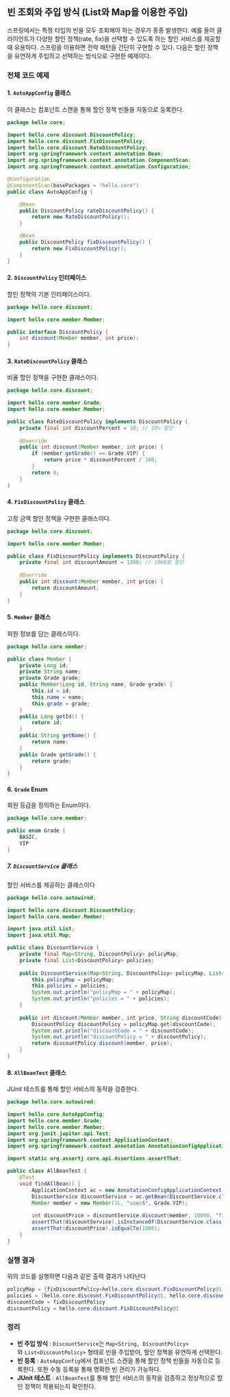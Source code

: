 ## 빈 조회와 주입 방식 (List와 Map을 이용한 주입)
스프링에서는 특정 타입의 빈을 모두 조회해야 하는 경우가 종종 발생한다. 예를 들어 클라이언트가 다양한 할인 정책(rate, fix)을 선택할 수 있도록 하는 할인 서비스를 제공할 때 유용하다. 스프링을 이용하면 전략 패턴을 간단히 구현할 수 있다. 다음은 할인 정책을 유연하게 주입하고 선택하는 방식으로 구현한 예제이다.

### 전체 코드 예제

#### 1. `AutoAppConfig` 클래스
이 클래스는 컴포넌트 스캔을 통해 할인 정책 빈들을 자동으로 등록한다.
```java
package hello.core;

import hello.core.discount.DiscountPolicy;
import hello.core.discount.FixDiscountPolicy;
import hello.core.discount.RateDiscountPolicy;
import org.springframework.context.annotation.Bean;
import org.springframework.context.annotation.ComponentScan;
import org.springframework.context.annotation.Configuration;

@Configuration
@ComponentScan(basePackages = "hello.core")
public class AutoAppConfig {

    @Bean
    public DiscountPolicy rateDiscountPolicy() {
        return new RateDiscountPolicy();
    }

    @Bean
    public DiscountPolicy fixDiscountPolicy() {
        return new FixDiscountPolicy();
    }
}
```
#### 2. `DiscountPolicy` 인터페이스
할인 정책의 기본 인터페이스이다.
```java
package hello.core.discount;

import hello.core.member.Member;

public interface DiscountPolicy {
    int discount(Member member, int price);
}
```
#### 3. `RateDiscountPolicy` 클래스
비율 할인 정책을 구현한 클래스이다.
```java
package hello.core.discount;

import hello.core.member.Grade;
import hello.core.member.Member;

public class RateDiscountPolicy implements DiscountPolicy {
    private final int discountPercent = 10; // 10% 할인
    
    @Override
    public int discount(Member member, int price) {
        if (member.getGrade() == Grade.VIP) {
            return price * discountPercent / 100;
        }
        return 0;
    }
}
```
#### 4. `FixDiscountPolicy` 클래스
고정 금액 할인 정책을 구현한 클래스이다.
```java
package hello.core.discount;

import hello.core.member.Member;

public class FixDiscountPolicy implements DiscountPolicy {
    private final int discountAmount = 1000; // 1000원 할인
    
    @Override
    public int discount(Member member, int price) {
        return discountAmount;
    }
}
```
#### 5. `Member` 클래스
회원 정보를 담는 클래스이다.
```java
package hello.core.member;

public class Member {
    private Long id;
    private String name;
    private Grade grade;
    public Member(Long id, String name, Grade grade) {
        this.id = id;
        this.name = name;
        this.grade = grade;
    }
    public Long getId() {
        return id;
    }
    public String getName() {
        return name;
    }
    public Grade getGrade() {
        return grade;
    }
}
```
#### 6. `Grade` Enum
회원 등급을 정의하는 Enum이다.
```java
package hello.core.member;

public enum Grade {
    BASIC,
    VIP
}
```
##### 7. `DiscountService` 클래스
할인 서비스를 제공하는 클래스이다
```java
package hello.core.autowired;

import hello.core.discount.DiscountPolicy;
import hello.core.member.Member;

import java.util.List;
import java.util.Map;

public class DiscountService {
    private final Map<String, DiscountPolicy> policyMap;
    private final List<DiscountPolicy> policies;
    
    public DiscountService(Map<String, DiscountPolicy> policyMap, List<DiscountPolicy> policies) {
        this.policyMap = policyMap;
        this.policies = policies;
        System.out.println("policyMap = " + policyMap);
        System.out.println("policies = " + policies);
    }
    
    public int discount(Member member, int price, String discountCode) {
        DiscountPolicy discountPolicy = policyMap.get(discountCode);
        System.out.println("discountCode = " + discountCode);
        System.out.println("discountPolicy = " + discountPolicy);
        return discountPolicy.discount(member, price);
    }
}
```
#### 8. `AllBeanTest` 클래스
JUnit 테스트를 통해 할인 서비스의 동작을 검증한다.
```java
package hello.core.autowired;

import hello.core.AutoAppConfig;
import hello.core.member.Grade;
import hello.core.member.Member;
import org.junit.jupiter.api.Test;
import org.springframework.context.ApplicationContext;
import org.springframework.context.annotation.AnnotationConfigApplicationContext;

import static org.assertj.core.api.Assertions.assertThat;

public class AllBeanTest {
    @Test
    void findAllBean() {
        ApplicationContext ac = new AnnotationConfigApplicationContext(AutoAppConfig.class, DiscountService.class);
        DiscountService discountService = ac.getBean(DiscountService.class);
        Member member = new Member(1L, "userA", Grade.VIP);
        
        int discountPrice = discountService.discount(member, 10000, "fixDiscountPolicy");
        assertThat(discountService).isInstanceOf(DiscountService.class);
        assertThat(discountPrice).isEqualTo(1000);
    }
}
```
### 실행 결과
위의 코드를 실행하면 다음과 같은 출력 결과가 나타난다
```java
policyMap = {fixDiscountPolicy=hello.core.discount.FixDiscountPolicy@1, rateDiscountPolicy=hello.core.discount.RateDiscountPolicy@2}
policies = [hello.core.discount.FixDiscountPolicy@1, hello.core.discount.RateDiscountPolicy@2]
discountCode = fixDiscountPolicy
discountPolicy = hello.core.discount.FixDiscountPolicy@1
```
### 정리
- **빈 주입 방식** : `DiscountService`는 `Map<String, DiscountPolicy>`와 `List<DiscountPolicy>` 형태로 빈을 주입받아, 할인 정책을 유연하게 선택한다.
- **빈 등록** : `AutoAppConfig`에서 컴포넌트 스캔을 통해 할인 정책 빈들을 자동으로 등록한다. 또한 수동 등록을 통해 명확한 빈 관리가 가능하다.
- **JUnit 테스트** : `AllBeanTest`를 통해 할인 서비스의 동작을 검증하고 정상적으로 할인 정책이 적용되는지 확인한다.
